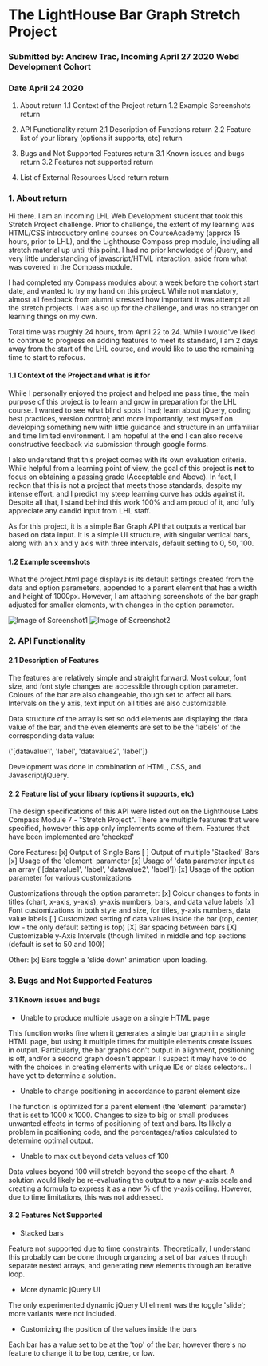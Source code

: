 # The LightHouse Bar Graph Stretch Project  
### Submitted by: Andrew Trac, Incoming April 27 2020 Webd Development Cohort
### Date April 24 2020

1. About  return
    1.1 Context of the Project  return
    1.2 Example Screenshots  return

2. API Functionality  return
    2.1 Description of Functions  return
    2.2 Feature list of your library (options it supports, etc)  return

3. Bugs and Not Supported Features  return
    3.1 Known issues and bugs  return
    3.2 Features not supported  return

4. List of External Resources Used  return
  return
### 1. About  return

Hi there. I am an incoming LHL Web Development student that took this Stretch Project challenge. Prior to challenge, the extent of my learning was HTML/CSS introductory online courses on CourseAcademy (approx 15 hours, prior to LHL), and the Lighthouse Compass prep module, including all stretch material up until this point. I had no prior knowledge of jQuery, and very little understanding of javascript/HTML interaction, aside from what was covered in the Compass module. 

I had completed my Compass modules about a week before the cohort start date, and wanted to try my hand on this project. While not mandatory, almost all feedback from alumni stressed how important it was attempt all the stretch projects. I was also up for the challenge, and was no stranger on learning things on my own.

Total time was roughly 24 hours, from April 22 to 24. While I would've liked to continue to progress on adding features to meet its standard, I am 2 days away from the start of the LHL course, and would like to use the remaining time to start to refocus.  

#### 1.1 Context of the Project and what is it for

While I personally enjoyed the project and helped me pass time, the main purpose of this project is to learn and grow in preparation for the LHL course. I wanted to see what blind spots I had; learn about jQuery, coding best practices, version control; and more importantly, test myself on developing something new with little guidance and structure in an unfamiliar and time limited environment. I am hopeful at the end I can also receive constructive feedback via submission through google forms. 

I also understand that this project comes with its own evaluation criteria. While helpful from a learning point of view, the goal of this project is **not** to focus on obtaining a passing grade (Acceptable and Above). In fact, I reckon that this is not a project that meets those standards, despite my intense effort, and I predict my steep learning curve has odds against it. Despite all that, I stand behind this work 100% and am proud of it, and fully appreciate any candid input from LHL staff. 

As for this project, it is a simple Bar Graph API that outputs a vertical bar based on data input. It is a simple UI structure, with singular vertical bars, along with an x and y axis with three intervals, default setting to 0, 50, 100. 

#### 1.2 Example sceenshots

What the project.html page displays is its default settings created from the data and option parameters, appended to a parent element that has a width and height of 1000px. However, I am attaching screenshots of the bar graph adjusted for smaller elements, with changes in the option parameter. 

![Image of Screenshot1](https://at1787.github.io/LLStretchProject/Screenshot1.png)
![Image of Screenshot2](https://at1787.github.io/LLStretchProject/Screenshot2.png)

### 2. API Functionality

#### 2.1 Description of Features

The features are relatively simple and straight forward. Most colour, font size, and font style changes are accessible through option parameter. Colours of the bar are also changeable, though set to affect all bars. Intervals on the y axis, text input on all titles are also customizable. 

Data structure of the array is set so odd elements are displaying the data value of the bar, and the even elements are set to be the 'labels' of the corresponding data value:

('[datavalue1', 'label', 'datavalue2', 'label'])

Development was done in combination of HTML, CSS, and Javascript/jQuery. 

#### 2.2 Feature list of your library (options it supports, etc)

The design specifications of this API were listed out on the Lighthouse Labs Compass Module 7 - "Stretch Project". There are multiple features that were specified, however this app only implements some of them. Features that have been implemented are 'checked'

Core Features:
[x] Output of Single Bars
[ ] Output of multiple 'Stacked' Bars
[x] Usage of the 'element' parameter
[x] Usage of 'data parameter input as an array ('[datavalue1', 'label', 'datavalue2', 'label'])
[x] Usage of the option parameter for various customizations

Customizations through the option parameter:
[x] Colour changes to fonts in titles (chart, x-axis, y-axis), y-axis numbers, bars, and data value labels
[x] Font customizations in both style and size, for titles, y-axis numbers, data value labels
[ ] Customized setting of data values inside the bar (top, center, low - the only default setting is top)
[X] Bar spacing between bars
[X] Customizable y-Axis Intervals (though limited in middle and top sections (default is set to 50 and 100))

Other:
[x] Bars toggle a 'slide down' animation upon loading. 


### 3. Bugs and Not Supported Features

#### 3.1 Known issues and bugs

- Unable to produce multiple usage on a single HTML page

This function works fine when it generates a single bar graph in a single HTML page, but using it multiple times for multiple elements create issues in output. Particularly, the bar graphs don't output in alignment, positioning is off, and/or a second graph doesn't appear. I suspect it may have to do with the choices in creating elements with unique IDs or class selectors.. I have yet to determine a solution. 

- Unable to change positioning in accordance to parent element size 

The function is optimized for a parent element (the 'element' parameter) that is set to 1000 x 1000. Changes to size to big or small produces unwanted effects in terms of positioning of text and bars. Its likely a problem in positioning code, and the percentages/ratios calculated to determine optimal output. 

- Unable to max out beyond data values of 100

Data values beyond 100 will stretch beyond the scope of the chart. A solution would likely be re-evaluating the output to a new y-axis scale and creating a formula to express it as a new % of the y-axis ceiling. However, due to time limitations, this was not addressed. 

#### 3.2 Features Not Supported

- Stacked bars

Feature not supported due to time constraints. Theoretically, I understand this probably can be done through organzing a set of bar values through separate nested arrays, and generating new elements through an iterative loop. 

- More dynamic jQuery UI

The only experimented dynamic jQuery UI elment was the toggle 'slide'; more variants were not included. 

- Customizing the position of the values inside the bars

Each bar has a value set to be at the 'top' of the bar; however there's no feature to change it to be top, centre, or low. 





